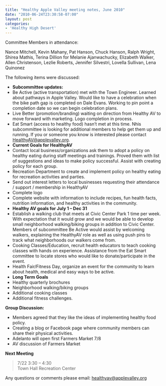 ```yaml
---
title: "Healthy Apple Valley meeting notes, June 2010"
date: "2010-06-24T23:30:58-07:00"
layout: post
categories:
- 'Healthy High Desert'
---
```


Committee Members in attendance:

Nance Mitchell, Kevin Mahany, Pat Hanson, Chuck Hanson, Ralph Wright, Shirea Mathis, Terina Dillion for Melanie Ajanwachucky, Elizabeth Walker, Allen Christenson, Lezlie Roberts, Jennifer Silvestri, Lovella Sullivan, Lena Quinonez

The following items were discussed:

- **Subcommittee updates:**
- Be Active (active transportation) met with the Town Engineer. Learned about pathways in Apple Valley. Would like to have a celebration when the bike path gap is completed on Dale Evans. Working to pin point a completion date so we can begin celebration plans.
- Live Better (promotion/branding) waiting on direction from Healthy AV to move forward with marketing. Logo completion in process.
- Eat Smart (access to healthy food) hasn’t met at this time. Nhis subcommittee is looking for additional members to help get them up and running. If you or someone you know is interested please contact HealthyAV@applevalley.org.
- **Current Goals for HealthyAV**
- Contact local business/organizations ask them to adopt a policy on healthy eating during staff meetings and trainings. Proved them with list of suggestions and ideas to make policy successful. Assist with creating policy for each group.
- Recreation Department to create and implement policy on healthy eating for recreation activities and parties.
- Send out interest letters to local businesses requesting their attendance / support / membership in HealthyAV
- Complete logo
- Complete website with information to include recipes, fun health facts, nutrition information, and healthy activities in the community.
- **Healthy AV goals for July 1 – Dec 31**
- Establish a walking club that meets at Civic Center Park 1 time per week. With expectation that it would grow and we would be able to develop small neighborhood walking/biking groups in addition to Civic Center. Members of subcommittee Be Active would assist by welcoming walkers, explaining the HealthyAV role as well as using push pins to track what neighborhoods our walkers come from.
- Cooking Classes/Education, recruit health educators to teach cooking classes with hands on experience. Assistance from the Eat Smart committee to locate stores who would like to donate/participate in the event.
- Health Fair/Fitness Day, organize an event for the community to learn about health, medical and easy ways to be active.
- **Long Term Goals**
- Healthy quarterly brochures
- Neighborhood walking/biking groups
- Additional cooking classes
- Additional fitness challenges.

**Group Discussion:**

- Members agreed that they like the ideas of implementing healthy food policy.
- Creating a blog or Facebook page where community members can share their physical activities.
- Adelanto will open first Farmers Market 7/8
- AV discussion of Farmers Market

**Next Meeting**

> 7/22 3:30 – 4:30  
> Town Hall Recreation Center

Any questions or comments please email: healthyav@applevalley.org
